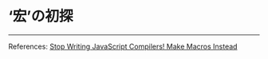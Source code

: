 # ‘宏’の初探

---
References:
[Stop Writing JavaScript Compilers! Make Macros Instead](http://jlongster.com/Stop-Writing-JavaScript-Compilers--Make-Macros-Instead)